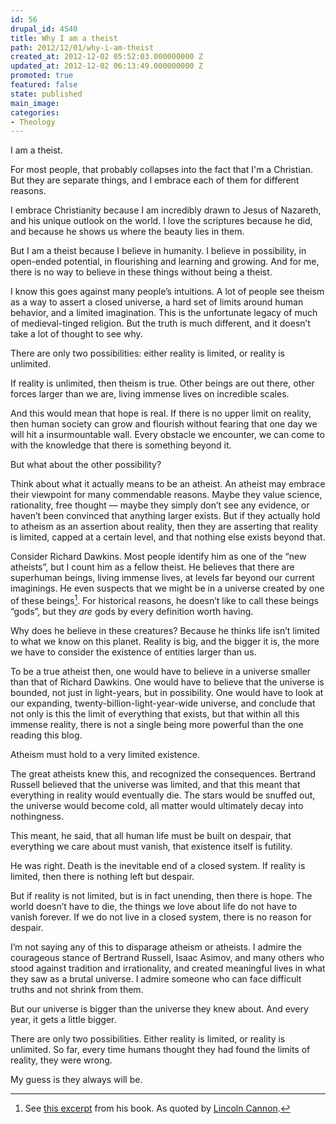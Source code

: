 ```yaml
---
id: 56
drupal_id: 4540
title: Why I am a theist
path: 2012/12/01/why-i-am-theist
created_at: 2012-12-02 05:52:03.000000000 Z
updated_at: 2012-12-02 06:13:49.000000000 Z
promoted: true
featured: false
state: published
main_image: 
categories:
- Theology
---
```

I am a theist. 

For most people, that probably collapses into the fact that I'm a Christian. But they are separate things, and I embrace each of them for different reasons. 

I embrace Christianity because I am incredibly drawn to Jesus of Nazareth, and his unique outlook on the world. I love the scriptures because he did, and because he shows us where the beauty lies in them. 

But I am a theist because I believe in humanity. I believe in possibility, in open-ended potential, in flourishing and learning and growing. And for me, there is no way to believe in these things without being a theist. 

I know this goes against many people’s intuitions. A lot of people see theism as a way to assert a closed universe, a hard set of limits around human behavior, and a limited imagination. This is the unfortunate legacy of much of medieval-tinged religion. But the truth is much different, and it doesn’t take a lot of thought to see why. 

There are only two possibilities: either reality is limited, or reality is unlimited.

If reality is unlimited, then theism is true. Other beings are out there, other forces larger than we are, living immense lives on incredible scales. 

And this would mean that hope is real. If there is no upper limit on reality, then human society can grow and flourish without fearing that one day we will hit a insurmountable wall. Every obstacle we encounter, we can come to with the knowledge that there is something beyond it.

But what about the other possibility?

Think about what it actually means to be an atheist. An atheist may embrace their viewpoint for many commendable reasons. Maybe they value science, rationality, free thought — maybe they simply don’t see any evidence, or haven’t been convinced that anything larger exists. But if they actually hold to atheism as an assertion about reality, then they are asserting that reality is limited, capped at a certain level, and that nothing else exists beyond that. 

Consider Richard Dawkins. Most people identify him as one of the “new atheists”, but I count him as a fellow theist. He believes that there are superhuman beings, living immense lives, at levels far beyond our current imaginings. He even suspects that we might be in a universe created by one of these beings[^1]. For historical reasons, he doesn’t like to call these beings “gods”, but they *are* gods by every definition worth having. 

Why does he believe in these creatures? Because he thinks life isn’t limited to what we know on this planet. Reality is big, and the bigger it is, the more we have to consider the existence of entities larger than us. 

To be a true atheist then, one would have to believe in a universe smaller than that of Richard Dawkins. One would have to believe that the universe is bounded, not just in light-years, but in possibility. One would have to look at our expanding, twenty-billion-light-year-wide universe, and conclude that not only is this the limit of everything that exists, but that within all this immense reality, there is not a single being more powerful than the one reading this blog.

Atheism must hold to a very limited existence. 

The great atheists knew this, and recognized the consequences. Bertrand Russell believed that the universe was limited, and that this meant that everything in reality would eventually die. The stars would be snuffed out, the universe would become cold, all matter would ultimately decay into nothingness. 

This meant, he said, that all human life must be built on despair, that everything we care about must vanish, that existence itself is futility. 

He was right. Death is the inevitable end of a closed system. If reality is limited, then there is nothing left but despair. 

But if reality is not limited, but is in fact unending, then there is hope. The world doesn’t have to die, the things we love about life do not have to vanish forever. If we do not live in a closed system, there is no reason for despair. 

I’m not saying any of this to disparage atheism or atheists. I admire the courageous stance of Bertrand Russell, Isaac Asimov, and many others who stood against tradition and irrationality, and created meaningful lives in what they saw as a brutal universe. I admire someone who can face difficult truths and not shrink from them.

But our universe is bigger than the universe they knew about. And every year, it gets a little bigger.

There are only two possibilities. Either reality is limited, or reality is unlimited. So far, every time humans thought they had found the limits of reality, they were wrong. 

My guess is they always will be.


[^1]: See [this excerpt](http://books.google.com/books?id=yq1xDpicghkC&lpg=PP1&dq=the%20god%20delusion&pg=PA98#v=onepage&q&f=false) from his book. As quoted by [Lincoln Cannon](http://www.new-god-argument.com/p/god-argument.html).
